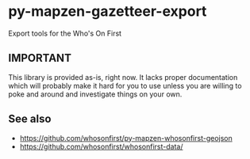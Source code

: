 # py-mapzen-gazetteer-export

Export tools for the Who's On First

## IMPORTANT

This library is provided as-is, right now. It lacks proper
documentation which will probably make it hard for you to use unless
you are willing to poke and around and investigate things on your
own.

## See also

* https://github.com/whosonfirst/py-mapzen-whosonfirst-geojson
* https://github.com/whosonfirst/whosonfirst-data/
